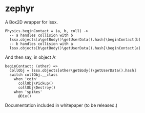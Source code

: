 # zephyr
A Box2D wrapper for lssx.

```moon
Physics.beginContact = (a, b, coll) ->
  -- a handles collision with b
  lssx.objects[a\getBody()\getUserData().hash]\beginContact(b)
  -- b handles collision with a
  lssx.objects[b\getBody()\getUserData().hash]\beginContact(a)
```
And then say, in object A:
```moon
beginContact: (other) =>
  collObj = lssx.objects[other\getBody()\getUserData().hash]
  switch collObj.__class
    when 'coin'
      collObj\Pickup()
      collObj\Destroy()
    when 'spikes'
      @Die()
``` 

Documentation included in whitepaper (to be released.)
